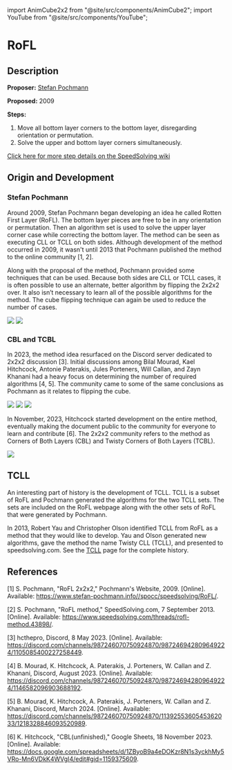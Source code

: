 import AnimCube2x2 from "@site/src/components/AnimCube2";
import YouTube from "@site/src/components/YouTube";

# RoFL

<AnimCube2x2 params="config=../../InteractConfig.txt&move={Solve both layers: F U' R U R'}F U' R U R'" width="600px" height="400px" />

## Description

**Proposer:** [Stefan Pochmann](CubingContributors/MethodDevelopers.md#pochmann-stefan)

**Proposed:** 2009

**Steps:**

1. Move all bottom layer corners to the bottom layer, disregarding orientation or permutation.
2. Solve the upper and bottom layer corners simultaneously.

[Click here for more step details on the SpeedSolving wiki](https://www.speedsolving.com/wiki/index.php?title=RoFL)

## Origin and Development

### Stefan Pochmann

Around 2009, Stefan Pochmann began developing an idea he called Rotten First Layer (RoFL). The bottom layer pieces are free to be in any orientation or permutation. Then an algorithm set is used to solve the upper layer corner case while correcting the bottom layer. The method can be seen as executing CLL or TCLL on both sides. Although development of the method occurred in 2009, it wasn't until 2013 that Pochmann published the method to the online community [1, 2].

Along with the proposal of the method, Pochmann provided some techniques that can be used. Because both sides are CLL or TCLL cases, it is often possible to use an alternate, better algorithm by flipping the 2x2x2 over. It also isn’t necessary to learn all of the possible algorithms for the method. The cube flipping technique can again be used to reduce the number of cases.

![](img/RoFL/RoFL1.png)
![](img/RoFL/RoFL2.png)

### CBL and TCBL

In 2023, the method idea resurfaced on the Discord server dedicated to 2x2x2 discussion [3]. Initial discussions among Bilal Mourad, Kael Hitchcock, Antonie Paterakis, Jules Porteners, Will Callan, and Zayn Khanani had a heavy focus on determining the number of required algorithms [4, 5]. The community came to some of the same conclusions as Pochmann as it relates to flipping the cube.

![](img/RoFL/CBL1.png)
![](img/RoFL/CBL2.png)
![](img/RoFL/CBL3.png)

In November, 2023, Hitchcock started development on the entire method, eventually making the document public to the community for everyone to learn and contribute [6]. The 2x2x2 community refers to the method as Corners of Both Layers (CBL) and Twisty Corners of Both Layers (TCBL).

![](img/RoFL/CBLAlgSheet.png)

<YouTube embedId="3fnvk7kclDw" />

## TCLL

An interesting part of history is the development of TCLL. TCLL is a subset of RoFL and Pochmann generated the algorithms for the two TCLL sets. The sets are included on the RoFL webpage along with the other sets of RoFL that were generated by Pochmann.

In 2013, Robert Yau and Christopher Olson identified TCLL from RoFL as a method that they would like to develop. Yau and Olson generated new algorithms, gave the method the name Twisty CLL (TCLL), and presented to speedsolving.com. See the [TCLL](2x2/Methods/TCLL.md) page for the complete history.

## References

[1] S. Pochmann, "RoFL 2x2x2," Pochmann's Website, 2009. [Online]. Available: https://www.stefan-pochmann.info//spocc/speedsolving/RoFL/.

[2] S. Pochmann, "RoFL method," SpeedSolving.com, 7 September 2013. [Online]. Available: https://www.speedsolving.com/threads/rofl-method.43898/.

[3] hcthepro, Discord, 8 May 2023. [Online]. Available: https://discord.com/channels/987246070750924870/987246942809649224/1105085400227258449.

[4] B. Mourad, K. Hitchcock, A. Paterakis, J. Porteners, W. Callan and Z. Khanani, Discord, August 2023. [Online]. Available: https://discord.com/channels/987246070750924870/987246942809649224/1146582096903688192.

[5] B. Mourad, K. Hitchcock, A. Paterakis, J. Porteners, W. Callan and Z. Khanani, Discord, March 2024. [Online]. Available: https://discord.com/channels/987246070750924870/1139255360545362033/1218328846093520989.

[6] K. Hitchcock, "CBL(unfinished)," Google Sheets, 18 November 2023. [Online]. Available: https://docs.google.com/spreadsheets/d/1ZByoB9a4eDOKzr8N1s3yckhMy5VRo-Mn6VDkK4WVgI4/edit#gid=1159375609.
